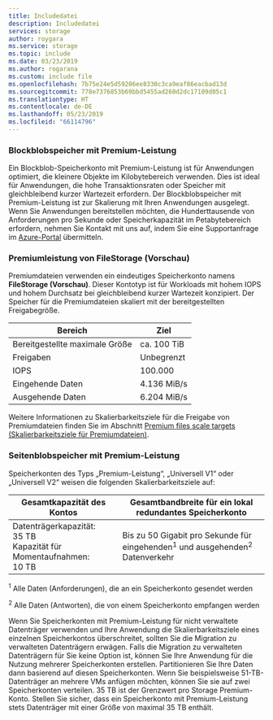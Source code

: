 ```yaml
---
title: Includedatei
description: Includedatei
services: storage
author: roygara
ms.service: storage
ms.topic: include
ms.date: 03/23/2019
ms.author: rogarana
ms.custom: include file
ms.openlocfilehash: 7b75e24e5d59206ee8330c3ca9eaf86eacbad13d
ms.sourcegitcommit: 778e7376853b69bbd5455ad260d2dc17109d05c1
ms.translationtype: HT
ms.contentlocale: de-DE
ms.lasthandoff: 05/23/2019
ms.locfileid: "66114796"
---
```

### <a name="premium-performance-block-blob-storage"></a>Blockblobspeicher mit Premium-Leistung

Ein Blockblob-Speicherkonto mit Premium-Leistung ist für Anwendungen optimiert, die kleinere Objekte im Kilobytebereich verwenden. Dies ist ideal für Anwendungen, die hohe Transaktionsraten oder Speicher mit gleichbleibend kurzer Wartezeit erfordern. Der Blockblobspeicher mit Premium-Leistung ist zur Skalierung mit Ihren Anwendungen ausgelegt. Wenn Sie Anwendungen bereitstellen möchten, die Hunderttausende von Anforderungen pro Sekunde oder Speicherkapazität im Petabytebereich erfordern, nehmen Sie Kontakt mit uns auf, indem Sie eine Supportanfrage im [Azure-Portal](https://portal.azure.com/?#blade/Microsoft_Azure_Support/HelpAndSupportBlade) übermitteln.

### <a name="premium-performance-filestorage-preview"></a>Premiumleistung von FileStorage (Vorschau)

Premiumdateien verwenden ein eindeutiges Speicherkonto namens **FileStorage (Vorschau)**. Dieser Kontotyp ist für Workloads mit hohem IOPS und hohem Durchsatz bei gleichbleibend kurzer Wartezeit konzipiert. Der Speicher für die Premiumdateien skaliert mit der bereitgestellten Freigabegröße.

|Bereich  |Ziel  |
|---------|---------|
|Bereitgestellte maximale Größe     |ca. 100 TiB     |
|Freigaben   |Unbegrenzt  |
|IOPS     |100.000    |
|Eingehende Daten|4.136 MiB/s     |
|Ausgehende Daten|6.204 MiB/s |

 Weitere Informationen zu Skalierbarkeitsziele für die Freigabe von Premiumdateien finden Sie im Abschnitt [Premium files scale targets (Skalierbarkeitsziele für Premiumdateien)](../articles/storage/common/storage-scalability-targets.md#premium-files-scale-targets).

### <a name="premium-performance-page-blob-storage"></a>Seitenblobspeicher mit Premium-Leistung

Speicherkonten des Typs „Premium-Leistung“, „Universell V1“ oder „Universell V2“ weisen die folgenden Skalierbarkeitsziele auf:

| Gesamtkapazität des Kontos                            | Gesamtbandbreite für ein lokal redundantes Speicherkonto                     |
| ------------------------------------------------- | --------------------------------------------------------------------------- |
| Datenträgerkapazität: 35 TB <br>Kapazität für Momentaufnahmen: 10 TB | Bis zu 50 Gigabit pro Sekunde für eingehenden<sup>1</sup> und ausgehenden<sup>2</sup> Datenverkehr |

<sup>1</sup> Alle Daten (Anforderungen), die an ein Speicherkonto gesendet werden

<sup>2</sup> Alle Daten (Antworten), die von einem Speicherkonto empfangen werden

Wenn Sie Speicherkonten mit Premium-Leistung für nicht verwaltete Datenträger verwenden und Ihre Anwendung die Skalierbarkeitsziele eines einzelnen Speicherkontos überschreitet, sollten Sie die Migration zu verwalteten Datenträgern erwägen. Falls die Migration zu verwalteten Datenträgern für Sie keine Option ist, können Sie Ihre Anwendung für die Nutzung mehrerer Speicherkonten erstellen. Partitionieren Sie Ihre Daten dann basierend auf diesen Speicherkonten. Wenn Sie beispielsweise 51-TB-Datenträger an mehrere VMs anfügen möchten, können Sie sie auf zwei Speicherkonten verteilen. 35 TB ist der Grenzwert pro Storage Premium-Konto. Stellen Sie sicher, dass ein Speicherkonto mit Premium-Leistung stets Datenträger mit einer Größe von maximal 35 TB enthält.